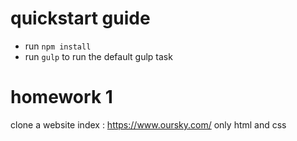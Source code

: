 # quickstart guide

-   run `npm install`
-   run `gulp` to run the default gulp task

# homework 1

clone a website index : https://www.oursky.com/
only html and css
